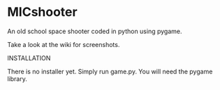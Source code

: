 MICshooter
==========

An old school space shooter coded in python using pygame.

Take a look at the wiki for screenshots.

INSTALLATION

There is no installer yet. Simply run game.py.
You will need the pygame library.

